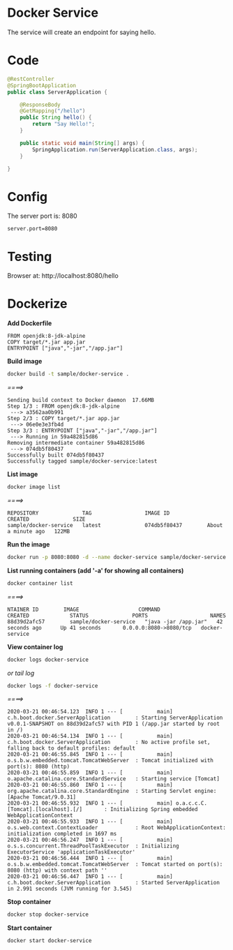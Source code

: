 # Docker Service #
The service will create an endpoint for saying hello.

# Code
```java
@RestController
@SpringBootApplication
public class ServerApplication {

    @ResponseBody
    @GetMapping("/hello")
    public String hello() {
        return "Say Hello!";
    }

    public static void main(String[] args) {
        SpringApplication.run(ServerApplication.class, args);
    }

}
```
# Config
The server port is: 8080

```properties
server.port=8080
```

# Testing
Browser at: http://localhost:8080/hello

# Dockerize #

**Add Dockerfile**
```
FROM openjdk:8-jdk-alpine
COPY target/*.jar app.jar
ENTRYPOINT ["java","-jar","/app.jar"]
```

**Build image**
```bash
docker build -t sample/docker-service .
```

*====>*
```
Sending build context to Docker daemon  17.66MB
Step 1/3 : FROM openjdk:8-jdk-alpine
 ---> a3562aa0b991
Step 2/3 : COPY target/*.jar app.jar
 ---> 06e0e3e3fb4d
Step 3/3 : ENTRYPOINT ["java","-jar","/app.jar"]
 ---> Running in 59a482815d86
Removing intermediate container 59a482815d86
 ---> 074db5f80437
Successfully built 074db5f80437
Successfully tagged sample/docker-service:latest
```

**List image**
```bash
docker image list
```
*====>*
```
REPOSITORY              TAG                 IMAGE ID            CREATED              SIZE
sample/docker-service   latest              074db5f80437        About a minute ago   122MB
```

**Run the image**
```bash
docker run -p 8080:8080 -d --name docker-service sample/docker-service
```

**List running containers (add '-a' for showing all containers)**
```bash
docker container list
```

*====>*
```
NTAINER ID        IMAGE                   COMMAND                CREATED             STATUS              PORTS                    NAMES
88d39d2afc57        sample/docker-service   "java -jar /app.jar"   42 seconds ago      Up 41 seconds       0.0.0.0:8080->8080/tcp   docker-service
```

**View container log**
```bash
docker logs docker-service
```
*or tail log*
```bash
docker logs -f docker-service 
```

*====>*
```
2020-03-21 00:46:54.123  INFO 1 --- [           main] c.h.boot.docker.ServerApplication        : Starting ServerApplication v0.0.1-SNAPSHOT on 88d39d2afc57 with PID 1 (/app.jar started by root in /)
2020-03-21 00:46:54.134  INFO 1 --- [           main] c.h.boot.docker.ServerApplication        : No active profile set, falling back to default profiles: default
2020-03-21 00:46:55.845  INFO 1 --- [           main] o.s.b.w.embedded.tomcat.TomcatWebServer  : Tomcat initialized with port(s): 8080 (http)
2020-03-21 00:46:55.859  INFO 1 --- [           main] o.apache.catalina.core.StandardService   : Starting service [Tomcat]
2020-03-21 00:46:55.860  INFO 1 --- [           main] org.apache.catalina.core.StandardEngine  : Starting Servlet engine: [Apache Tomcat/9.0.31]
2020-03-21 00:46:55.932  INFO 1 --- [           main] o.a.c.c.C.[Tomcat].[localhost].[/]       : Initializing Spring embedded WebApplicationContext
2020-03-21 00:46:55.933  INFO 1 --- [           main] o.s.web.context.ContextLoader            : Root WebApplicationContext: initialization completed in 1697 ms
2020-03-21 00:46:56.247  INFO 1 --- [           main] o.s.s.concurrent.ThreadPoolTaskExecutor  : Initializing ExecutorService 'applicationTaskExecutor'
2020-03-21 00:46:56.444  INFO 1 --- [           main] o.s.b.w.embedded.tomcat.TomcatWebServer  : Tomcat started on port(s): 8080 (http) with context path ''
2020-03-21 00:46:56.447  INFO 1 --- [           main] c.h.boot.docker.ServerApplication        : Started ServerApplication in 2.991 seconds (JVM running for 3.545)
```

**Stop container**
```bash
docker stop docker-service
```

**Start container**
```bash
docker start docker-service
```
